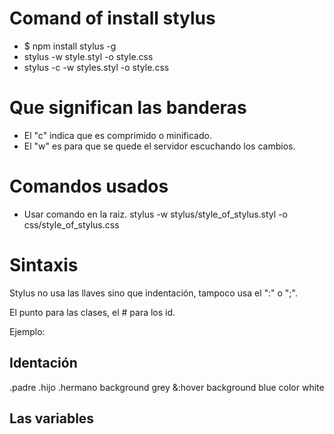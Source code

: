# Comand of install stylus
- $ npm install stylus -g
- stylus -w style.styl -o style.css
- stylus -c -w styles.styl -o style.css

# Que significan las banderas
- El "c" indica que es comprimido o minificado.
- El "w" es para que se quede el servidor escuchando los cambios.

# Comandos usados
- Usar comando en la raiz.
stylus -w stylus/style_of_stylus.styl -o css/style_of_stylus.css

# Sintaxis
Stylus no usa las llaves sino que indentación, tampoco usa el ":" o ";".

El punto para las clases, el # para los id. 

Ejemplo:

## Identación
.padre
    .hijo
    .hermano
        background grey
        &:hover
            background blue
            color white

## Las variables
ancho = 500px
$alto = 250px

div
    width ancho
    height $alto

<!-- Obteniendo el valor de un atributo. -->

div
    width ancho
    height (@width / 2)

ancho = 1000px
div
    width ancho
    article
        height (@width / 2)


## Mixins
body
    background #e3e3e3

center()
    position relative
    margin 0 auto 0 auto

border-radius(n)
    border-radius n
    -webkit-border-radius n
    -moz-border-radius n

.box
    background white
    border-radious(5px)
    border 1px solid #ccc
    width 250px
    height 150px 
    center()

.container
    background blue
    color white
    width 500px
    height 200px
    border 1px solid white
    center()
